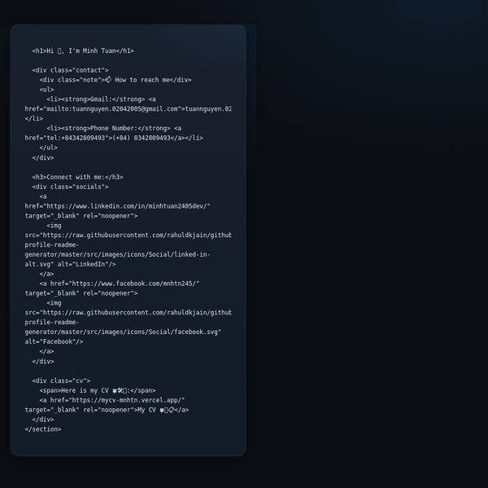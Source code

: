 <!DOCTYPE html>
<html lang="vi">
<head>
  <meta charset="UTF-8" />
  <meta name="viewport" content="width=device-width, initial-scale=1" />
  <title>Minh Tuan — Profile</title>

  <!-- Google Fonts: Quicksand (Medium 500) -->
  <link href="https://fonts.googleapis.com/css2?family=Quicksand:wght@500;600;700&display=swap" rel="stylesheet">

  <style>
    :root{
      --bg: #0b0f14;
      --card: #111826;
      --text: #e6eef8;
      --muted: #a7b4c6;
      --accent: #4cc9f0;
      --accent-2:#80ffea;
      --ring: rgba(76,201,240,.35);
      --shadow: 0 10px 35px rgba(0,0,0,.35);
      --radius: 16px;
    }

    *{box-sizing:border-box}

    html,body{
      margin:0;
      padding:0;
      background:
        radial-gradient(1200px 600px at 10% -10%, #132033 0%, transparent 60%),
        radial-gradient(900px 500px at 90% 0%, #0f1b2a 0%, transparent 60%),
        var(--bg);
      color:var(--text);
      font-family: "Quicksand", system-ui, -apple-system, Segoe UI, Roboto, Ubuntu, Cantarell, "Helvetica Neue", Arial, "Noto Sans", "Apple Color Emoji","Segoe UI Emoji","Segoe UI Symbol", sans-serif;
      line-height:1.6;
    }

    .wrap{
      max-width: 820px;
      margin: 48px auto;
      padding: 0 20px;
    }

    .card{
      background: linear-gradient(180deg, rgba(255,255,255,.03), rgba(255,255,255,.01)) , var(--card);
      border: 1px solid rgba(255,255,255,.06);
      border-radius: var(--radius);
      box-shadow: var(--shadow);
      padding: 28px;
      position: relative;
      overflow: hidden;
      backdrop-filter: blur(6px);
    }

    .glow{
      position:absolute;
      inset:-40%;
      background:
        radial-gradient(400px 200px at 15% 15%, rgba(128,255,234,.08), transparent 60%),
        radial-gradient(500px 240px at 85% 20%, rgba(76,201,240,.08), transparent 60%);
      pointer-events:none;
      z-index:0;
    }

    h1{
      margin: 0 0 14px 0;
      font-weight: 700;
      letter-spacing:.4px;
      text-align:center;
      font-size: clamp(26px, 3.6vw, 40px);
      line-height:1.25;
      background: linear-gradient(90deg, var(--accent), var(--accent-2));
      -webkit-background-clip: text;
      background-clip: text;
      color: transparent;
    }

    .contact{
      margin: 8px 0 22px 0;
      padding: 14px 16px;
      border-radius: 12px;
      background: rgba(255,255,255,.02);
      border:1px solid rgba(255,255,255,.06);
    }

    .contact ul{
      margin:0;
      padding-left: 18px;
    }

    .contact li{
      margin: 6px 0;
    }

    .contact a{
      color: var(--text);
      text-decoration: none;
      border-bottom: 1px dashed rgba(255,255,255,.25);
      transition: border-color .2s, color .2s;
      word-break: break-all;
    }

    .contact a:hover{
      color: var(--accent-2);
      border-color: var(--accent-2);
    }

    h3{
      margin: 22px 0 10px 0;
      font-weight: 700;
      letter-spacing:.2px;
      font-size: clamp(16px, 2.2vw, 20px);
      color: var(--text);
    }

    .socials{
      display:flex;
      align-items:center;
      gap:14px;
      flex-wrap:wrap;
      margin: 8px 0 16px 0;
    }

    .socials a{
      display:inline-flex;
      align-items:center;
      justify-content:center;
      width:42px; height:42px;
      border-radius: 12px;
      background: rgba(255,255,255,.03);
      border:1px solid rgba(255,255,255,.08);
      transition: transform .15s ease, box-shadow .15s ease, border-color .2s ease;
      will-change: transform;
    }

    .socials a:hover{
      transform: translateY(-2px);
      border-color: var(--accent);
      box-shadow: 0 6px 18px var(--ring);
    }

    .socials img{
      width:22px; height:22px; display:block;
      filter: invert(90%) sepia(6%) saturate(350%) hue-rotate(180deg) brightness(100%) contrast(90%);
    }

    .cv{
      display:inline-flex;
      align-items:center;
      gap:10px;
      margin-top:8px;
    }

    .cv a{
      display:inline-flex; align-items:center; justify-content:center;
      padding: 10px 14px;
      border-radius: 12px;
      text-decoration:none;
      color: var(--bg);
      background: linear-gradient(90deg, var(--accent), var(--accent-2));
      font-weight:600;
      border: none;
      box-shadow: 0 10px 22px var(--ring);
      transition: transform .15s ease, box-shadow .15s ease, filter .2s ease;
    }

    .cv a:hover{
      transform: translateY(-2px);
      box-shadow: 0 14px 28px var(--ring);
      filter: saturate(1.05);
    }

    /* Utility for small notes/emojis list from original text */
    .note{
      color: var(--muted);
      font-size: 14px;
      margin-top: -2px;
      margin-bottom: 12px;
    }

    /* Make <p>, <ul> spacing tidy if used later */
    p{ margin: 10px 0; }
    ul{ margin: 10px 0 0 18px; }

    /* Respect prefers-reduced-motion */
    @media (prefers-reduced-motion: reduce){
      .socials a,
      .cv a{ transition: none }
    }
  </style>
</head>
<body>
  <div class="wrap">
    <section class="card">
      <div class="glow" aria-hidden="true"></div>

      <h1>Hi 👋, I'm Minh Tuan</h1>

      <div class="contact">
        <div class="note">📫 How to reach me</div>
        <ul>
          <li><strong>Gmail:</strong> <a href="mailto:tuannguyen.02042005@gmail.com">tuannguyen.02042005@gmail.com</a></li>
          <li><strong>Phone Number:</strong> <a href="tel:+84342809493">(+84) 0342809493</a></li>
        </ul>
      </div>

      <h3>Connect with me:</h3>
      <div class="socials">
        <a href="https://www.linkedin.com/in/minhtuan2405dev/" target="_blank" rel="noopener">
          <img src="https://raw.githubusercontent.com/rahuldkjain/github-profile-readme-generator/master/src/images/icons/Social/linked-in-alt.svg" alt="LinkedIn"/>
        </a>
        <a href="https://www.facebook.com/mnhtn245/" target="_blank" rel="noopener">
          <img src="https://raw.githubusercontent.com/rahuldkjain/github-profile-readme-generator/master/src/images/icons/Social/facebook.svg" alt="Facebook"/>
        </a>
      </div>

      <div class="cv">
        <span>Here is my CV 🍀🛠️🌵:</span>
        <a href="https://mycv-mnhtn.vercel.app/" target="_blank" rel="noopener">My CV 🍀🌵📋</a>
      </div>
    </section>
  </div>
</body>
</html>

